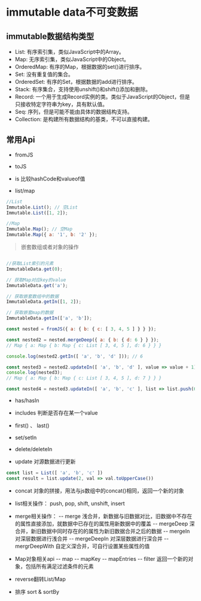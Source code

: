 # immutable data不可变数据


## immutable数据结构类型

- List: 有序索引集，类似JavaScript中的Array。
- Map: 无序索引集，类似JavaScript中的Object。
- OrderedMap: 有序的Map，根据数据的set()进行排序。
- Set: 没有重复值的集合。
- OrderedSet: 有序的Set，根据数据的add进行排序。
- Stack: 有序集合，支持使用unshift()和shift()添加和删除。
- Record: 一个用于生成Record实例的类。类似于JavaScript的Object，但是只接收特定字符串为key，具有默认值。
- Seq: 序列，但是可能不能由具体的数据结构支持。
- Collection: 是构建所有数据结构的基类，不可以直接构建。


## 常用Api


 - fromJS
 - toJS
 - is 比较hashCode和valueof值


 - list/map
 ```js
 //List
Immutable.List(); // 空List
Immutable.List([1, 2]);

//Map
Immutable.Map(); // 空Map
Immutable.Map({ a: '1', b: '2' });
 ```

> 嵌套数组或者对象的操作
```js

//获取List索引的元素
ImmutableData.get(0);

// 获取Map对应key的value
ImmutableData.get('a');

// 获取嵌套数组中的数据
ImmutableData.getIn([1, 2]);

// 获取嵌套map的数据
ImmutableData.getIn(['a', 'b']);

const nested = fromJS({ a: { b: { c: [ 3, 4, 5 ] } } });

const nested2 = nested.mergeDeep({ a: { b: { d: 6 } } });
// Map { a: Map { b: Map { c: List [ 3, 4, 5 ], d: 6 } } }

console.log(nested2.getIn([ 'a', 'b', 'd' ])); // 6

const nested3 = nested2.updateIn([ 'a', 'b', 'd' ], value => value + 1);
console.log(nested3);
// Map { a: Map { b: Map { c: List [ 3, 4, 5 ], d: 7 } } }

const nested4 = nested3.updateIn([ 'a', 'b', 'c' ], list => list.push(6));
```


- has/hasIn
- includes 判断是否存在某一个value
- first() 、 last()

- set/setIn
- delete/deleteIn

- update 对源数据进行更新   
```js
const list = List([ 'a', 'b', 'c' ])
const result = list.update(2, val => val.toUpperCase())
```

- concat 对象的拼接，用法与js数组中的concat()相同，返回一个新的对象
- list相关操作： push, pop, shift, unshift, insert

- merge相关操作： 
-- merge 浅合并，新数据与旧数据对比，旧数据中不存在的属性直接添加，就数据中已存在的属性用新数据中的覆盖
-- mergeDeep 深合并，新旧数据中同时存在的的属性为新旧数据合并之后的数据
-- mergeIn 对深层数据进行浅合并
-- mergeDeepIn 对深层数据进行深合并
-- mergrDeepWith 自定义深合并，可自行设置某些属性的值

- Map对象相关api
-- map
-- mapKey
-- mapEntries
-- filter 返回一个新的对象，包括所有满足过滤条件的元素

- reverse翻转List/Map
- 排序 sort & sortBy